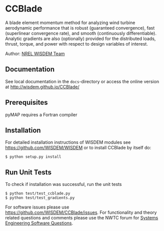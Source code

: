 # CCBlade

A blade element momentum method for analyzing wind turbine aerodynamic performance that is robust (guaranteed convergence), fast (superlinear convergence rate), and smooth (continuously differentiable).  Analytic gradients are also (optionally) provided for the distributed loads, thrust, torque, and power with respect to design variables of interest.

Author: [NREL WISDEM Team](mailto:systems.engineering@nrel.gov) 

## Documentation

See local documentation in the `docs`-directory or access the online version at <http://wisdem.github.io/CCBlade/>

## Prerequisites

pyMAP requires a Fortran compiler

## Installation

For detailed installation instructions of WISDEM modules see <https://github.com/WISDEM/WISDEM> or to install CCBlade by itself do:

    $ python setup.py install

## Run Unit Tests

To check if installation was successful, run the unit tests

    $ python test/test_ccblade.py
    $ python test/test_gradients.py

For software issues please use <https://github.com/WISDEM/CCBlade/issues>.  For functionality and theory related questions and comments please use the NWTC forum for [Systems Engineering Software Questions](https://wind.nrel.gov/forum/wind/viewtopic.php?f=34&t=1002).

